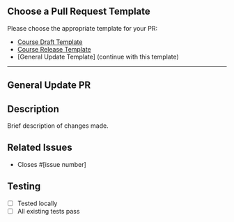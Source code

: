 ## Choose a Pull Request Template

Please choose the appropriate template for your PR:

- [Course Draft Template](?template=pull_request_template_course_draft.md)
- [Course Release Template](?template=pull_request_template_course_release.md)
- [General Update Template] (continue with this template)

---

## General Update PR

## Description

Brief description of changes made.

## Related Issues

- Closes #[issue number]

## Testing

- [ ] Tested locally
- [ ] All existing tests pass
